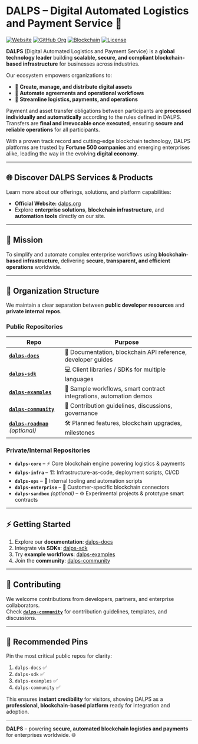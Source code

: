 # DALPS – Digital Automated Logistics and Payment Service 🚀

[![Website](https://img.shields.io/badge/Website-dalps.org-blue)](https://dalps.org)
[![GitHub Org](https://img.shields.io/badge/GitHub-DalpsGlobal-black?logo=github)](https://github.com/dalpsglobal)
[![Blockchain](https://img.shields.io/badge/Blockchain-Smart%20Contracts-purple)](#)
[![License](https://img.shields.io/badge/License-Proprietary-red)](#)

**DALPS** (Digital Automated Logistics and Payment Service) is a **global technology leader** building **scalable, secure, and compliant blockchain-based infrastructure** for businesses across industries.  

Our ecosystem empowers organizations to:  
- 🔹 **Create, manage, and distribute digital assets**  
- 🔹 **Automate agreements and operational workflows**  
- 🔹 **Streamline logistics, payments, and operations**  

Payment and asset transfer obligations between participants are **processed individually and automatically** according to the rules defined in DALPS. Transfers are **final and irrevocable once executed**, ensuring **secure and reliable operations** for all participants.  

With a proven track record and cutting-edge blockchain technology, DALPS platforms are trusted by **Fortune 500 companies** and emerging enterprises alike, leading the way in the evolving **digital economy**.  

---

## 🌐 Discover DALPS Services & Products

Learn more about our offerings, solutions, and platform capabilities:  
- **Official Website:** [dalps.org](https://dalps.org)  
- Explore **enterprise solutions**, **blockchain infrastructure**, and **automation tools** directly on our site.  

---

## 🌟 Mission  

To simplify and automate complex enterprise workflows using **blockchain-based infrastructure**, delivering **secure, transparent, and efficient operations** worldwide.  

---

## 📂 Organization Structure  

We maintain a clear separation between **public developer resources** and **private internal repos**.  

### **Public Repositories**
| Repo | Purpose |
|------|---------|
| **[`dalps-docs`](https://github.com/dalpsglobal/dalps-docs)** | 📘 Documentation, blockchain API reference, developer guides |
| **[`dalps-sdk`](https://github.com/dalpsglobal/dalps-sdk)** | 💻 Client libraries / SDKs for multiple languages |
| **[`dalps-examples`](https://github.com/dalpsglobal/dalps-examples)** | 🔧 Sample workflows, smart contract integrations, automation demos |
| **[`dalps-community`](https://github.com/dalpsglobal/dalps-community)** | 🤝 Contribution guidelines, discussions, governance |
| **[`dalps-roadmap`](https://github.com/dalpsglobal/dalps-roadmap)** *(optional)* | 🛠️ Planned features, blockchain upgrades, milestones |

### **Private/Internal Repositories**
- **`dalps-core`** – ⚡ Core blockchain engine powering logistics & payments  
- **`dalps-infra`** – 🏗️ Infrastructure-as-code, deployment scripts, CI/CD  
- **`dalps-ops`** – 🔄 Internal tooling and automation scripts  
- **`dalps-enterprise`** – 🔐 Customer-specific blockchain connectors  
- **`dalps-sandbox`** *(optional)* – ⚙️ Experimental projects & prototype smart contracts  

---

## ⚡ Getting Started  

1. Explore our **documentation**: [dalps-docs](https://github.com/dalpsglobal/dalps-docs)  
2. Integrate via **SDKs**: [dalps-sdk](https://github.com/dalpsglobal/dalps-sdk)  
3. Try **example workflows**: [dalps-examples](https://github.com/dalpsglobal/dalps-examples)  
4. Join the **community**: [dalps-community](https://github.com/dalpsglobal/dalps-community)  

---

## 🤝 Contributing  

We welcome contributions from developers, partners, and enterprise collaborators.  
Check **[`dalps-community`](https://github.com/dalpsglobal/dalps-community)** for contribution guidelines, templates, and discussions.  

---

## 📌 Recommended Pins  

Pin the most critical public repos for clarity:  

1. `dalps-docs` ✅  
2. `dalps-sdk` ✅  
3. `dalps-examples` ✅  
4. `dalps-community` ✅  

This ensures **instant credibility** for visitors, showing DALPS as a **professional, blockchain-based platform** ready for integration and adoption.  

---

**DALPS** – powering **secure, automated blockchain logistics and payments** for enterprises worldwide. 🌐

